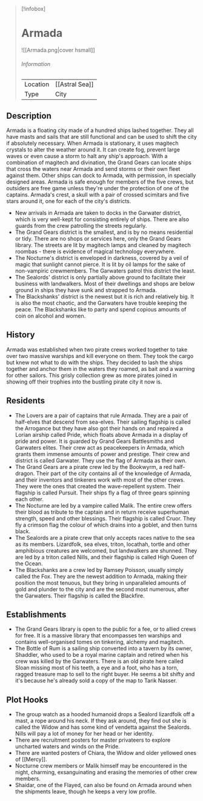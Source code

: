 
> [!infobox]
> # Armada
> ![[Armada.png|cover hsmall]]
> ###### Information
> | | |
> |---|---|
> | Location | [[Astral Sea]]|
> | Type | City |
## Description
Armada is a floating city made of a hundred ships lashed together. They all have masts and sails that are still functional and can be used to shift the city if absolutely necessary. When Armada is stationary, it uses magitech crystals to alter the weather around it. It can create fog, prevent large waves or even cause a storm to halt any ship's approach. With a combination of magitech and divination, the Grand Gears can locate ships that cross the waters near Armada and send storms or their own fleet against them. Other ships can dock to Armada, with permission, in specially designed areas. Armada is safe enough for members of the five crews, but outsiders are free game unless they're under the protection of one of the captains. Armada's crest, a skull with a pair of crossed scimitars and five stars around it, one for each of the city's districts.

- New arrivals in Armada are taken to docks in the Garwater district, which is very well-kept for consisting entirely of ships. There are also guards from the crew patrolling the streets regularly.
- The Grand Gears district is the smallest, and is by no means residential or tidy. There are no shops or services here, only the Grand Gears library. The streets are lit by magitech lamps and cleaned by magitech roombas - there is evidence of magical technology everywhere.
- The Nocturne's district is enveloped in darkness, covered by a veil of magic that sunlight cannot pierce. It is lit by oil lamps for the sake of non-vampiric crewmembers. The Garwaters patrol this district the least.
- The Sealords' district is only partially above ground to facilitate their business with landwalkers. Most of their dwellings and shops are below ground in ships they have sunk and strapped to Armada.
- The Blackshanks' district is the newest but it is rich and relatively big. It is also the most chaotic, and the Garwaters have trouble keeping the peace. The Blackshanks like to party and spend copious amounts of coin on alcohol and women.


## History

Armada was established when two pirate crews worked together to take over two massive warships and kill everyone on them. They took the cargo but knew not what to do with the ships. They decided to lash the ships together and anchor them in the waters they roamed, as bait and a warning for other sailors. This grisly collection grew as more pirates joined in showing off their trophies into the bustling pirate city it now is.


## Residents

- The Lovers are a pair of captains that rule Armada. They are a pair of half-elves that descend from sea-elves. Their sailing flagship is called the Arrogance but they have also got their hands on and repaired a Lorian airship called Pride, which floats above Armada in a display of pride and power. It is guarded by Grand Gears Battlesmiths and Garwaters elites. Their crew act as peacekeepers in Armada, which grants them immense amounts of power and prestige. Their crew and district is called Garwater. They use the flag of Armada as their own.
- The Grand Gears are a pirate crew led by the Bookwyrm, a red half-dragon. Their part of the city contains all of the knowledge of Armada, and their inventors and tinkerers work with most of the other crews. They were the ones that created the wave-repellent system. Their flagship is called Pursuit. Their ships fly a flag of three gears spinning each other.
- The Nocturne are led by a vampire called Malik. The entire crew offers their blood as tribute to the captain and in return receive superhuman strength, speed and other blessings. Their flagship is called Cruor. They fly a crimson flag the colour of which drains into a goblet, and then turns black.
- The Sealords are a pirate crew that only accepts races native to the sea as its members. Lizardfolk, sea elves, triton, locathah, tortle and other amphibious creatures are welcomed, but landwalkers are shunned. They are led by a triton called Nills, and their flagship is called High Queen of the Ocean.
- The Blackshanks are a crew led by Ramsey Poisson, usually simply called the Fox. They are the newest addition to Armada, making their position the most tenuous, but they bring in unparalleled amounts of gold and plunder to the city and are the second most numerous, after the Garwaters. Their flagship is called the Blackfire.



## Establishments

-   The Grand Gears library is open to the public for a fee, or to allied crews for free. It is a massive library that encompasses ten warships and contains well-organised tomes on tinkering, alchemy and magitech.
-   The Bottle of Rum is a sailing ship converted into a tavern by its owner, Shaddler, who used to be a royal marine captain and retired when his crew was killed by the Garwaters. There is an old pirate here called Sloan missing most of his teeth, a eye and a foot, who has a torn, ragged treasure map to sell to the right buyer. He seems a bit shifty and it's because he's already sold a copy of the map to Tarik Nasser.


## Plot Hooks

-   The group watch as a hooded humanoid drops a Sealord lizardfolk off a mast, a rope around his neck. If they ask around, they find out she is called the Widow and has some kind of vendetta against the Sealords. Nills will pay a lot of money for her head or her identity.
-   There are recruitment posters for master privateers to explore uncharted waters and winds on the Pride.
-   There are wanted posters of Chiara, the Widow and older yellowed ones of [[Mercy]].
-   Nocturne crew members or Malik himself may be encountered in the night, charming, exsanguinating and erasing the memories of other crew members.
-   Shaidar, one of the Flayed, can also be found on Armada around when the shipments leave, though he keeps a very low profile.